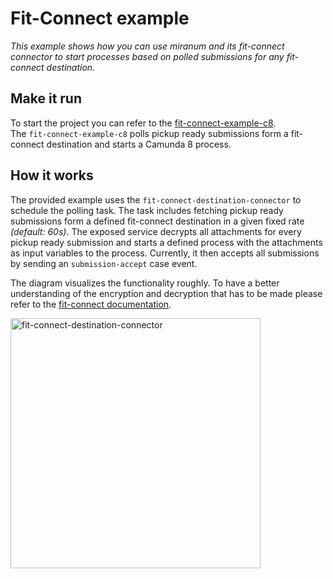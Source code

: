 # Fit-Connect example

*This example shows how you can use miranum and its fit-connect connector to start processes based on polled submissions for any fit-connect destination.*

## Make it run

To start the project you can refer to the [fit-connect-example-c8](fit-connect-example-c8/README.md). \
The `fit-connect-example-c8` polls pickup ready submissions form a fit-connect destination and starts a Camunda 8 process.

## How it works

The provided example uses the `fit-connect-destination-connector` to schedule the polling task. The task includes fetching 
pickup ready submissions form a defined fit-connect destination in a given fixed rate *(default: 60s)*. The exposed service 
decrypts all attachments for every pickup ready submission and starts a defined process with the attachments as input variables
to the process. Currently, it then accepts all submissions by sending an `submission-accept` case event.

The diagram visualizes the functionality roughly. To have a better understanding of the encryption and decryption that has to be made
please refer to the [fit-connect documentation](https://docs.fitko.de/fit-connect/docs/).

<img src="../../images/fit-connect-destination-connector.png" alt="fit-connect-destination-connector" width="400">